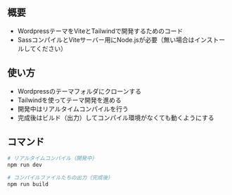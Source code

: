 ## 概要
- WordpressテーマをViteとTailwindで開発するためのコード
- SassコンパイルとViteサーバー用にNode.jsが必要（無い場合はインストールしてください）

## 使い方
- Wordpressのテーマフォルダにクローンする
- Tailwindを使ってテーマ開発を進める
- 開発中はリアルタイムコンパイルを行う
- 完成後はビルド（出力）してコンパイル環境がなくても動くようにする

## コマンド
```bash
# リアルタイムコンパイル（開発中）
npm run dev

# コンパイルファイルたちの出力（完成後）
npm run build
```
